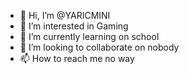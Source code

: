 - 👋 Hi, I’m @YARICMINI
- 👀 I’m interested in Gaming
- 🌱 I’m currently learning on school
- 💞️ I’m looking to collaborate on nobody
- 📫 How to reach me no way

<!---
YARICMINI/YARICMINI is a ✨ special ✨ repository because its `README.md` (this file) appears on your GitHub profile.
You can click the Preview link to take a look at your changes.
--->
